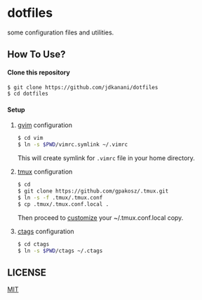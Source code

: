 dotfiles
========
some configuration files and utilities.

How To Use?
-----------

#### Clone this repository
```sh
$ git clone https://github.com/jdkanani/dotfiles
$ cd dotfiles
```
#### Setup
1. [gvim](http://www.vim.org/) configuration
    ````sh
    $ cd vim
    $ ln -s $PWD/vimrc.symlink ~/.vimrc
    ````
    This will create symlink for `.vimrc` file in your home directory.

2. [tmux](http://tmux.sourceforge.net/) configuration
    ````sh
    $ cd
    $ git clone https://github.com/gpakosz/.tmux.git
    $ ln -s -f .tmux/.tmux.conf
    $ cp .tmux/.tmux.conf.local .
    ````
    Then proceed to [customize](https://github.com/gpakosz/.tmux#enabling-the-powerline-look) your ~/.tmux.conf.local copy.

3. [ctags](http://ctags.sourceforge.net/) configuration
    ````sh
    $ cd ctags
    $ ln -s $PWD/ctags ~/.ctags
    ````

LICENSE
-------

[MIT](http://opensource.org/licenses/MIT)
